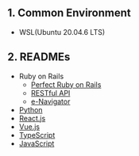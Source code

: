 ## 1. Common Environment

- WSL(Ubuntu 20.04.6 LTS)

## 2. READMEs

- Ruby on Rails
  - [Perfect Ruby on Rails](./ruby-on-rails/perfect-ruby-on-rails/README.md)
  - [RESTful API](./ruby-on-rails/restful-api/README.md)
  - [e-Navigator](./ruby-on-rails/e-navigator/README.md)
- [Python](./python/README.md)
- [React.js](./reactjs/README.md)
- [Vue.js](./vuejs/README.md)
- [TypeScript](./typescript/README.md)
- [JavaScript](./javascript/README.md)
